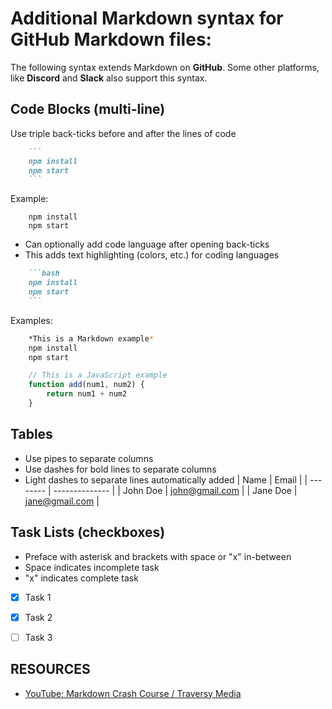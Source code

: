 # Additional Markdown syntax for GitHub Markdown files:

The following syntax extends Markdown on __GitHub__. Some other platforms, like __Discord__ and __Slack__ also support this syntax.

## Code Blocks (multi-line)

Use triple back-ticks before and after the lines of code

```md
    ```
    npm install
    npm start
    ```
```

Example:

```
    npm install
    npm start
```

- Can optionally add code language after opening back-ticks
- This adds text highlighting (colors, etc.) for coding languages

```md
    ```bash
    npm install
    npm start
    ```
```

Examples:

```bash
    *This is a Markdown example*
    npm install
    npm start
```

```javascript
    // This is a JavaScript example
    function add(num1, num2) {
        return num1 + num2
    }
```


## Tables
- Use pipes to separate columns
- Use dashes for bold lines to separate columns
- Light dashes to separate lines automatically added
| Name     | Email          |
| -------- | -------------- |
| John Doe | john@gmail.com |
| Jane Doe | jane@gmail.com |


## Task Lists (checkboxes)
- Preface with asterisk and brackets with space or "x" in-between
- Space indicates incomplete task
- "x" indicates complete task
* [x] Task 1
* [x] Task 2
* [ ] Task 3


## RESOURCES

- [YouTube: Markdown Crash Course / Traversy Media](https://www.youtube.com/watch?v=HUBNt18RFbo)